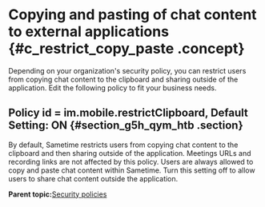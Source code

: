 # Copying and pasting of chat content to external applications {#c_restrict_copy_paste .concept}

Depending on your organization's security policy, you can restrict users from copying chat content to the clipboard and sharing outside of the application. Edit the following policy to fit your business needs.

## Policy id = im.mobile.restrictClipboard, Default Setting: ON {#section_g5h_qym_htb .section}

By default, Sametime restricts users from copying chat content to the clipboard and then sharing outside of the application. Meetings URLs and recording links are not affected by this policy. Users are always allowed to copy and paste chat content within Sametime. Turn this setting off to allow users to share chat content outside the application.

**Parent topic:**[Security policies](c_security_policies.md)

